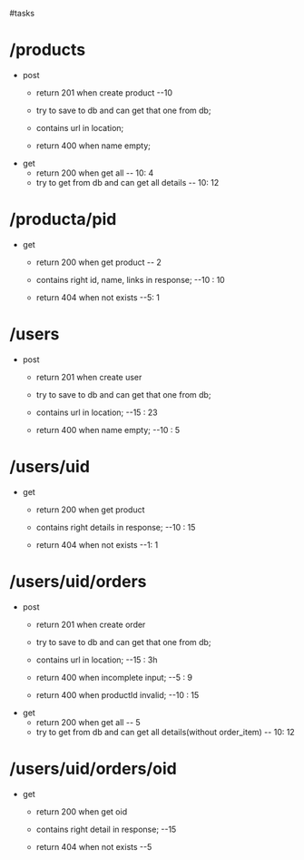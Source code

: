 #tasks
# /products
* post
	* return 201 when create product --10
	* try to save to db and can get that one from db;
	* contains url in location;

	* return 400 when name empty;
* get
	* return 200 when get all -- 10: 4
	* try to get from db and can get all details -- 10: 12


# /producta/pid
* get
	* return 200 when get product -- 2
	* contains right id, name, links in response;  --10 : 10

	* return 404 when not exists --5: 1

# /users
* post
	* return 201 when create user
	* try to save to db and can get that one from db;
	* contains url in location; --15 : 23

	* return 400 when name empty; --10 : 5


# /users/uid
* get
	* return 200 when get product
	* contains right details in response;  --10 : 15

	* return 404 when not exists --1: 1

# /users/uid/orders
* post
	* return 201 when create order
	* try to save to db and can get that one from db;
	* contains url in location; --15 : 3h

	* return 400 when incomplete input;  --5 : 9
	* return 400 when productId invalid; --10 : 15
* get
	* return 200 when get all -- 5
	* try to get from db and can get all details(without order_item) -- 10: 12


# /users/uid/orders/oid
* get
	* return 200 when get oid
	* contains right detail in response;  --15

	* return 404 when not exists --5
